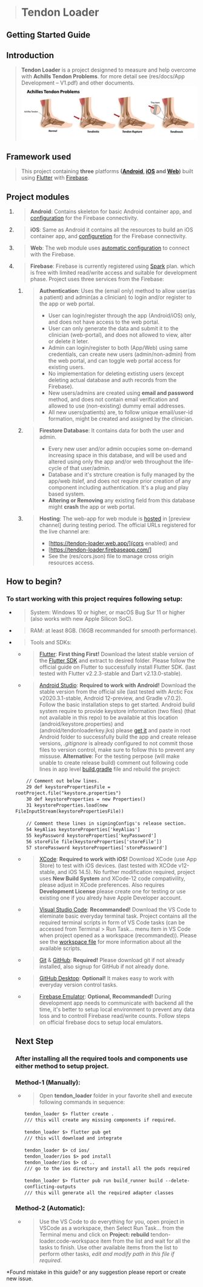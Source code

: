 > # Tendon Loader
## Getting Started Guide
## Introduction
> **Tendon Loader** is a project designned to measure and help overcome with **Achills Tendon Problems**. for more detail see (res/docs/App Development – V1.pdf) and other documents.
![Achills Tendon Problems](res/images/achills-tendon-problems.png)
## Framework used
> This project containing **three** platforms **([Android](https://flutter.dev/docs/get-started/flutter-for/android-devs), [iOS](https://flutter.dev/docs/get-started/flutter-for/ios-devs) and [Web](https://flutter.dev/docs/get-started/flutter-for/web-devs))** built using [Flutter](https://flutter.dev/) with [Firebase](https://console.firebase.google.com/project/tendon-loader/overview).
## Project modules
1. > **Android**: Contains skeleton for basic Android container app, and [configuration](https://console.firebase.google.com/project/tendon-loader/settings/general/android:ca.ubc.tendon_loader) for the Firebase connectivity.
2. > **iOS**: Same as Android it contains all the resources to build an iOS container app, and [configuretion](https://console.firebase.google.com/project/tendon-loader/settings/general/ios:ca.ubc.tendonLoader) for the Firebase connectivity.
3. > **Web**: The web module uses [automatic configuration](https://firebase.google.com/docs/hosting/reserved-urls?authuser=0) to connect with the Firebase.
4. > **Firebase**: Firebase is currently registered using [Spark](https://firebase.google.com/pricing?authuser=0) plan. which is free with limited read/write access and suitable for development phase. Project uses three services from the Firebase:
    1. > **Authentication**: Uses the (email only) method to allow user(as a patient) and admin(as a clinician) to login and/or register to the app or web portal.
       > * User can login/register through the app (Android/iOS) only, and does not have access to the web portal.
       > * User can only generate the data and submit it to the clinician (web-portal), and does not allowed to view, alter or delete it leter.
       > * Admin can login/register to both (App/Web) using same credentials, can create new users (admin/non-admin) from the web portal, and can toggle web portal access for existing users.
       > * No implementation for deleting extisting users (except deleting actual database and auth records from the Firebase).
       > * New users/admins are created using **email and password** method, and does not contain email verification and allowed to use (non-existing) dummy email addresses.
       > * All new users(patients) are, to follow unique email/user-id formation, might be created and assigned by the clinician.
    2. > **Firestore Database**: It contains data for both the user and admin.
       > * Every new user and/or admin occupies some on-demand increasing space in this database, and will be used and altered using only the app and/or web throughout the life-cycle of that user/admin.
       > * Database and it's strcture creation is fully managed by the app/web itslef, and does not require prior creation of any component including authentication. It's a plug and play based system.
       > * **Altering or Removing** any existing field from this database might **crash** the app or web portal.
    3. > **Hosting**: The web-app for web module is [hosted](https://console.firebase.google.com/project/tendon-loader/hosting/sites) in [preview channel] during testing period. The official URLs registered for the live channel are:
       > * [https://tendon-loader.web.app/](cors enabled) and
       > * [https://tendon-loader.firebaseapp.com/]
       > * See the (res/cors.json) file to manage cross origin resources access.
## How to begin?
### To start working with this project requires following setup:
* > System: Windows 10 or higher, or macOS Bug Sur 11 or higher (also works with new Apple Silicon SoC).
* > RAM: at least 8GB. (16GB recommanded for smooth performance).
* > Tools and SDKs:
   * > [Flutter](https://flutter.dev/): **First thing First!** Download the latest stable version of the [Flutter SDK](https://flutter.dev/docs/get-started/install) and extract to desired folder. Please follow the official guide on Flutter to successfully install Flutter SDK. (last tested with Flutter v2.2.3-stable and Dart v2.13.0-stable).
   * > [Android Studio](https://developer.android.com/studio): **Required to work with Android!** Download the stable version from the official sile (last tested with Arctic Fox v2020.3.1-stable, Android 12-preview, and Gradle v7.0.2). Follow the basic installation steps to get started. Android build system require to provide keystore information (two files) (that not available in this repo) to be available at this location (android/keystore.properties) and (android/tendonloaderkey.jks) please [get it](mailto:mitulvaghmashi@gmail.com) and paste in root Android folder to successfully build the app and create release versions, *.gitignore* is already configured to not commit those files to version control, make sure to follow this to prevent any missuse. **Alternative**: For the testing perpose (will make unable to create release build) comment out following code lines in app level [build.gradle](android/app/build.gradle) file and rebuild the project:
    ```Gradle
        // Comment out below lines.
        29 def keystorePropertiesFile = rootProject.file("keystore.properties")
        30 def keystoreProperties = new Properties()
        31 keystoreProperties.load(new FileInputStream(keystorePropertiesFile))

        // Comment these lines in signingConfigs's release section.
        54 keyAlias keystoreProperties['keyAlias']
        55 keyPassword keystoreProperties['keyPassword']
        56 storeFile file(keystoreProperties['storeFile'])
        57 storePassword keystoreProperties['storePassword']
    ```
   * > [XCode](https://apps.apple.com/us/app/xcode/id497799835?mt=12): **Required to work with iOS!** Download XCode (use App Store) to test with iOS devices. (last tested with XCOde v12-stable, and iOS 14.5). No further modification required, project uses **New Build System** and XCode-12 code compativility, please adjust in XCode preferences. Also requires **Development License** please create one for testing or use existing one if you alredy have Apple Developer account.
   * > [Visual Studio Code](https://code.visualstudio.com/): **Recommanded!** Download the VS Code to eleminate basic everyday terminal task. Project contains all the required terminal scripts in form of VS Code tasks (can be accessed from Terminal > Run Task... menu item in VS Code when project opened as a workspace (recommanded)). Please see the [workspace file](tendon-loader.code-workspace) for more information about all the available scripts.
   * > [Git](https://git-scm.com/) & [GitHub](https://github.com/): **Required!** Please download git if not already installed, also signup for GitHub if not already done.
   * > [GitHub Desktop](https://desktop.github.com/): **Optional!** It makes easy to work with everyday version control tasks.
   * > [Firebase Emulator](https://firebase.google.com/docs/emulator-suite): **Optional, Recommanded!** During development app needs to communicate with backend all the time, it's better to setup local environment to prevent any data loss and to controll Firebase read/write counts. Follow steps on official firebase docs to setup local emulators.
  ## Next Step
  ### After installing all the required tools and components use either method to setup project.
    ### **Method-1 (Manually)**:
    * > Open **tendon_loader** folder in your favorite shell and execute following commands in sequence:
        ```Shell
        tendon_loader $> flutter create .
        /// this will create any missing components if required.

        tendon_loader $> flutter pub get
        /// this will download and integrate

        tendon_loader $> cd ios/
        tendon_loader/ios $> pod install
        tendon_loader/ios $> cd ..
        /// go to the ios directory and install all the pods required

        tendon_loader $> flutter pub run build_runner build --delete-conflicting-outputs
        /// this will generate all the required adapter classes
        ```
    ### **Method-2 (Automatic)**:
    * > Use the VS Code to do everything for you, open project in VSCode as a workspace, then Select Run Task... from the Terminal menu and click on **Project: rebuild** tendon-loader.code-workspace item from the list and wait for all the tasks to finish. Use other available items from the list to  perform other tasks, *edit and modify path in this file if required*.

*Found mistake in this guide? or any suggestion please report or create new issue.
